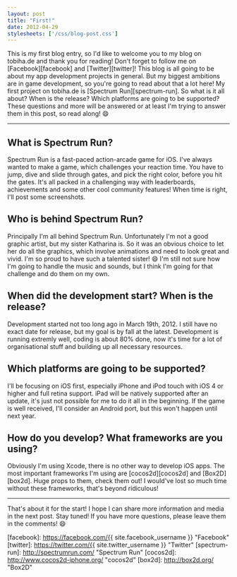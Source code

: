 ```yaml
---
layout: post
title: "First!"
date: 2012-04-29
stylesheets: ['/css/blog-post.css']
---
```

This is my first blog entry, so I'd like to welcome you to my blog on tobiha.de and thank you for reading! Don't forget to follow me on [Facebook][facebook] and [Twitter][twitter]! This blog is all going to be about my app development projects in general. But my biggest ambitions are in game development, so you're going to read about that a lot here! My first project on tobiha.de is [Spectrum Run][spectrum-run]. So what is it all about? When is the release? Which platforms are going to be supported? These questions and more will be answered or at least I'm trying to answer them in this post, so read along! :smile:

---

## What is Spectrum Run?
Spectrum Run is a fast-paced action-arcade game for iOS. I've always wanted to make a game, which challenges your reaction time. You have to jump, dive and slide through gates, and pick the right color, before you hit the gates. It's all packed in a challenging way with leaderboards, achievements and some other cool community features! When time is right, I'll post some screenshots.

## Who is behind Spectrum Run?
Principally I'm all behind Spectrum Run. Unfortunately I'm not a good graphic artist, but my sister Katharina is. So it was an obvious choice to let her do all the graphics, which involve animations and need to look great and vivid. I'm so proud to have such a talented sister! :smile: I'm still not sure how I'm going to handle the music and sounds, but I think I'm going for that challenge and do them on my own.

## When did the development start? When is the release?
Development started not too long ago in March 19th, 2012. I still have no exact date for release, but my goal is by fall at the latest. Development is running extremly well, coding is about 80% done, now it's time for a lot of organisational stuff and building up all necessary resources.

## Which platforms are going to be supported?
I'll be focusing on iOS first, especially iPhone and iPod touch with iOS 4 or higher and full retina support. iPad will be natively supported after an update, it's just not possible for me to do it all in the beginning. If the game is well received, I'll consider an Android port, but this won't happen until next year.

## How do you develop? What frameworks are you using?
Obviously I'm using Xcode, there is no other way to develop iOS apps. The most important frameworks I'm using are [cocos2d][cocos2d] and [Box2D][box2d]. Huge props to them, check them out! I would've lost so much time without these frameworks, that's beyond ridiculous!

---

That's about it for the start! I hope I can share more information and media in the next post. Stay tuned! If you have more questions, please leave them in the comments! :smile:

[facebook]: https://facebook.com/{{ site.facebook_username }} "Facebook"
[twitter]: https://twitter.com/{{ site.twitter_username }} "Twitter"
[spectrum-run]: http://spectrumrun.com/ "Spectrum Run"
[cocos2d]: http://www.cocos2d-iphone.org/ "cocos2d"
[box2d]: http://box2d.org/ "Box2D"
